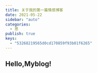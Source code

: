 ```yaml
---
title: 关于我的第一篇情感博客
date: 2021-05-22
sidebar: "auto"
categories:
  - 思
publish: true
keys:
  - "53268219565d0cd170859f93b01f6265"
---
```


## Hello,Myblog!
